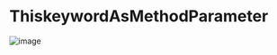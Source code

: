 # ThiskeywordAsMethodParameter

![image](https://github.com/Brindasiva/ThiskeywordAsMethodParameter/assets/124075213/1d918b06-f904-4d1c-b7e3-2f7c6b4ead4d)


